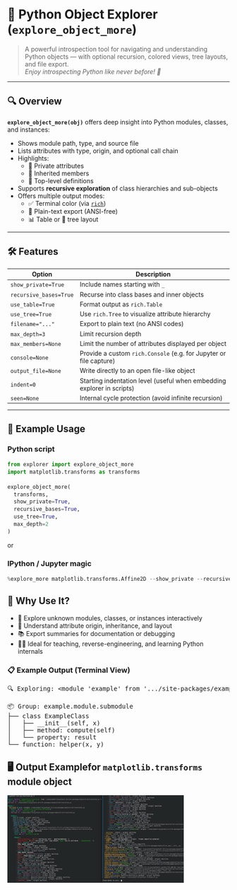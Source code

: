# 🔧 Python Object Explorer (`explore_object_more`)

> A powerful introspection tool for navigating and understanding Python objects — with optional recursion, colored views, tree layouts, and file export.  
> _Enjoy introspecting Python like never before! 🧩_

---

## 🔍 Overview

**`explore_object_more(obj)`** offers deep insight into Python modules, classes, and instances:

- Shows module path, type, and source file
- Lists attributes with type, origin, and optional call chain
- Highlights:
  - 🔐 Private attributes
  - 🧬 Inherited members
  - 🌿 Top-level definitions
- Supports **recursive exploration** of class hierarchies and sub-objects
- Offers multiple output modes:
  - ✅ Terminal color (via [`rich`](https://github.com/Textualize/rich))
  - 📄 Plain-text export (ANSI-free)
  - 📊 Table or 🌲 tree layout

---

## 🛠️ Features

| Option                | Description                                                           |
|-----------------------|-----------------------------------------------------------------------|
| `show_private=True`   | Include names starting with `_`                                       |
| `recursive_bases=True`| Recurse into class bases and inner objects                            |
| `use_table=True`      | Format output as `rich.Table`                                         |
| `use_tree=True`       | Use `rich.Tree` to visualize attribute hierarchy                      |
| `filename="..."`      | Export to plain text (no ANSI codes)                                 |
| `max_depth=3`         | Limit recursion depth                                                 |
| `max_members=None`       | Limit the number of attributes displayed per object                   |
| `console=None`           | Provide a custom `rich.Console` (e.g. for Jupyter or file capture)    |
| `output_file=None`       | Write directly to an open file-like object                            |
| `indent=0`               | Starting indentation level (useful when embedding explorer in scripts) |
| `seen=None`              | Internal cycle protection (avoid infinite recursion)                  |

---

## 🚀 Example Usage

### Python script

```python
from explorer import explore_object_more
import matplotlib.transforms as transforms

explore_object_more(
  transforms,
  show_private=True,
  recursive_bases=True,
  use_tree=True,
  max_depth=2
)

```
or  
### IPython / Jupyter magic

```python
%explore_more matplotlib.transforms.Affine2D --show_private --recursive_bases --max_depth 2

```

## 🧠 Why Use It?

- 🧭 Explore unknown modules, classes, or instances interactively
- 🧱 Understand attribute origin, inheritance, and layout
- 📚 Export summaries for documentation or debugging
- 👨‍🏫 Ideal for teaching, reverse-engineering, and learning Python internals

### 📋 Example Output (Terminal View)

<pre>
🔍 Exploring: &lt;module 'example' from '.../site-packages/example/__init__.py'&gt;

📦 Group: example.module.submodule
├── class ExampleClass
│   ├── __init__(self, x)
│   ├── method: compute(self)
│   └── property: result
└── function: helper(x, y)
</pre>

## 🖥️ Output Examplefor `matplotlib.transforms` module object
<p align="left">
  <a href="Figures/Explore_python_object.png">
    <img src="Figures/Explore_python_object.png" alt="Terminal output" width="400"/>
  </a>
</p>

